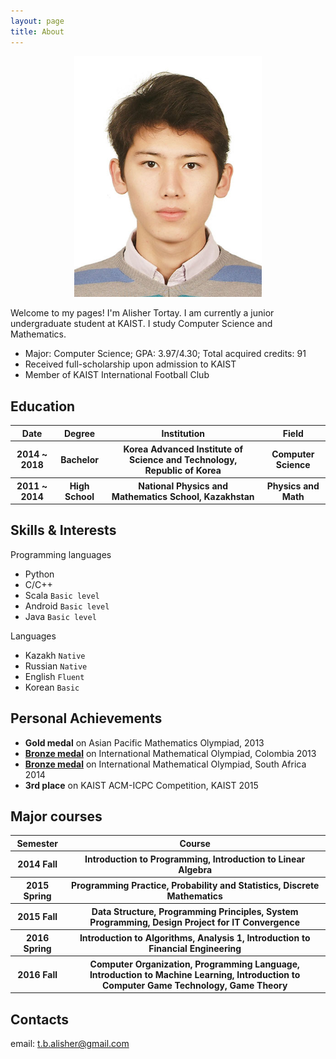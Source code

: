 ```yaml
---
layout: page
title: About
---
```


<center>
	<img src="/assets/pictures/avatar.jpg" alt="Self" style="width: 300px;"/>
</center>

<!--
<p class="message">
  Hey there! This page is included as an example. Feel free to customize it for your own use upon downloading. Carry on!
</p>
-->

Welcome to my pages! I'm Alisher Tortay. I am currently a junior undergraduate student at KAIST. I study Computer Science and Mathematics.

* Major: Computer Science; GPA: 3.97/4.30; Total acquired credits: 91
* Received full-scholarship upon admission to KAIST
* Member of KAIST International Football Club

## Education
<table>
	<thead>
		<tr>
			<th>Date</th>
			<th>Degree</th>
			<th>Institution</th>
			<th>Field</th>
		</tr>
	</thead>
	<tbody>
		<tr>
			<th>2014 ~ 2018</th>
			<th>Bachelor</th>
			<th>Korea Advanced Institute of Science and Technology, Republic of Korea</th>
			<th>Computer Science</th>
		</tr>
	</tbody>
	<tbody>
		<tr>
			<th>2011 ~ 2014</th>
			<th>High School</th>
			<th>National Physics and Mathematics School, Kazakhstan</th>
			<th>Physics and Math</th>
		</tr>
	</tbody>
</table>

## Skills & Interests
Programming languages

* Python
* C/C++
* Scala `Basic level`
* Android `Basic level`
* Java `Basic level`

Languages

* Kazakh `Native`
* Russian `Native`
* English `Fluent`
* Korean `Basic`

## Personal Achievements

* **Gold medal** on Asian Pacific Mathematics Olympiad, 2013
* [**Bronze medal**](https://www.imo-official.org/participant_r.aspx?id=23507&column=year&order=desc&language=en) on International Mathematical Olympiad, Colombia 2013
* [**Bronze medal**](https://www.imo-official.org/participant_r.aspx?id=23507&column=year&order=desc&language=en) on International Mathematical Olympiad, South Africa 2014
* **3rd place** on KAIST ACM-ICPC Competition, KAIST 2015

## Major courses

<table>
	<thead>
		<tr>
			<th>Semester</th>
			<th>Course</th>
		</tr>
	</thead>
	<tbody>
		<tr>
			<th>2014 Fall</th>
			<th>Introduction to Programming, Introduction to Linear Algebra</th>
		</tr>
		<tr>
			<th>2015 Spring</th>
			<th>Programming Practice, Probability and Statistics, Discrete Mathematics</th>
		</tr>
		<tr>
			<th>2015 Fall</th>
			<th>Data Structure, Programming Principles, System Programming, Design Project for IT Convergence</th>
		</tr>
		<tr>
			<th>2016 Spring</th>
			<th>Introduction to Algorithms, Analysis 1, Introduction to Financial Engineering</th>
		</tr>
		<tr>
			<th>2016 Fall</th>
			<th>Computer Organization, Programming Language, Introduction to Machine Learning, Introduction to Computer Game Technology, Game Theory</th>
		</tr>
	</tbody>
</table>

## Contacts
email: t.b.alisher@gmail.com